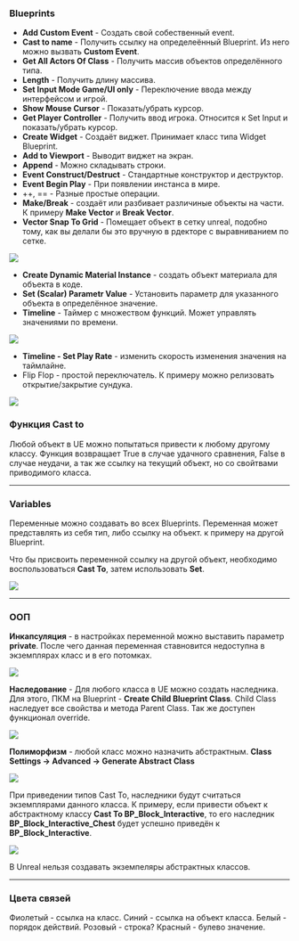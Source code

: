 ### Blueprints

- **Add Custom Event** - Создать свой собественный event.
- **Cast to name** - Получить ссылку на определеённый Blueprint. Из него можно вызвать **Custom Event**.
- **Get All Actors Of Class** - Получить массив объектов определённого типа.
- **Length** - Получить длину массива.
- **Set Input Mode Game/UI only** - Переключение ввода между интерфейсом и игрой.
- **Show Mouse Cursor** - Показать/убрать курсор.
- **Get Player Controller** - Получить ввод игрока. Относится к Set Input и показать/убрать курсор.
- **Create Widget** - Создаёт виджет. Принимает класс типа Widget Blueprint.
- **Add to Viewport** - Выводит виджет на экран.
- **Append** - Можно складывать строки.
- **Event Construct/Destruct** - Стандартные конструктор и деструктор.
- **Event Begin Play** - При появлении инстанса в мире.
- ++, == - Разные простые операции.
- **Make/Break** - создаёт или разбивает различиные объекты на части. К примеру **Make Vector** и **Break Vector**.
- **Vector Snap To Grid** - Помещает объект в сетку unreal, подобно тому, как вы делали бы это вручную в рдекторе с выравниванием по сетке.

![](Files/Images/Pasted%20image%2020221208125515.png)

- **Create Dynamic Material Instance** - создать объект материала для объекта в коде.
- **Set (Scalar) Parametr Value** - Установить параметр для указанного объекта в определённое значение.
- **Timeline** - Таймер с множеством функций. Может управлять значениями по времени.

![](Files/Images/Pasted%20image%2020221208153412.png)
- **Timeline - Set Play Rate** - изменить скорость изменения значения на таймлайне.
- Flip Flop - простой переключатель. К примеру можно релизовать открытие/закрытие сундука.

![](Files/Images/Pasted%20image%2020221208193538.png)


### Функция Cast to

Любой объект в UE можно попытаться привести к любому другому классу.
Функция возвращает True в случае удачного сравнения, False в случае неудачи, а так же ссылку на текущий объект, но со свойтвами приводимого класса.

----

### Variables

Переменные можно создавать во всех Blueprints. Переменная может представлять из себя тип, либо ссылку на объект. к примеру на другой Blueprint. 

Что бы присвоить переменной ссылку на другой объект, необходимо воспользоваться **Cast To**, затем использовать **Set**.

![](Files/Images/Pasted%20image%2020221206215204.png)

---
### ООП

**Инкапсуляция** - в настройках переменной можно выставить параметр **private**. После чего данная переменная ставновится недоступна в экземплярах класс и в его потомках.

![](Files/Images/Pasted%20image%2020221208185712.png)

**Наследование** - Для любого класса в UE можно создать наследника. Для этого, ПКМ на Blueprint - **Create Child Blueprint Class**.
Child Class наследует все свойства и метода Parent Class. Так же доступен функционал override.

![](Files/Images/Pasted%20image%2020221208190032.png)

**Полиморфизм** - любой класс можно назначить абстрактным. 
**Class Settings -> Advanced -> Generate Abstract Class**

![](Files/Images/Pasted%20image%2020221208195919.png)

При приведении типов Cast To, наследники будут считаться экземплярами данного класса. 
К примеру, если привести объект к абстрактному классу **Cast To BP_Block_Interactive**, то его наследник **BP_Block_Interactive_Chest** будет успешно приведён к **BP_Block_Interactive**. 

![](Files/Images/Pasted%20image%2020221208191218.png)

В Unreal нельзя создавать экземпеляры абстрактных классов.

---

### Цвета связей

Фиолетый - ссылка на класс.
Синий - ссылка на объект класса.
Белый - порядок действий.
Розовый - строка?
Красный - булево значение.